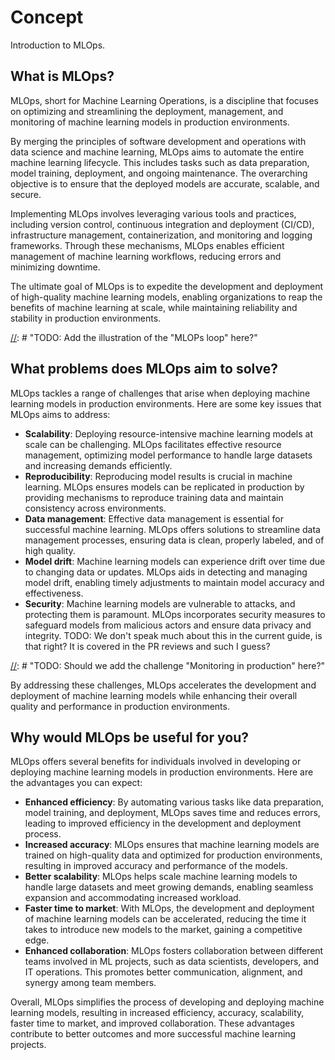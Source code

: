 # Concept

Introduction to MLOps.

## What is MLOps?

MLOps, short for Machine Learning Operations, is a discipline that focuses on optimizing and streamlining the deployment, management, and monitoring of machine learning models in production environments.

By merging the principles of software development and operations with data science and machine learning, MLOps aims to automate the entire machine learning lifecycle. This includes tasks such as data preparation, model training, deployment, and ongoing maintenance. The overarching objective is to ensure that the deployed models are accurate, scalable, and secure.

Implementing MLOps involves leveraging various tools and practices, including version control, continuous integration and deployment (CI/CD), infrastructure management, containerization, and monitoring and logging frameworks. Through these mechanisms, MLOps enables efficient management of machine learning workflows, reducing errors and minimizing downtime.

The ultimate goal of MLOps is to expedite the development and deployment of high-quality machine learning models, enabling organizations to reap the benefits of machine learning at scale, while maintaining reliability and stability in production environments.

[//]: # "TODO: Add the illustration of the "MLOPs loop" here?"

## What problems does MLOps aim to solve?

MLOps tackles a range of challenges that arise when deploying machine learning models in production environments. Here are some key issues that MLOps aims to address:

- **Scalability**: Deploying resource-intensive machine learning models at scale can be challenging. MLOps facilitates effective resource management, optimizing model performance to handle large datasets and increasing demands efficiently.
- **Reproducibility**: Reproducing model results is crucial in machine learning. MLOps ensures models can be replicated in production by providing mechanisms to reproduce training data and maintain consistency across environments.
- **Data management**: Effective data management is essential for successful machine learning. MLOps offers solutions to streamline data management processes, ensuring data is clean, properly labeled, and of high quality.
- **Model drift**: Machine learning models can experience drift over time due to changing data or updates. MLOps aids in detecting and managing model drift, enabling timely adjustments to maintain model accuracy and effectiveness.
- **Security**: Machine learning models are vulnerable to attacks, and protecting them is paramount. MLOps incorporates security measures to safeguard models from malicious actors and ensure data privacy and integrity. TODO: We don't speak much about this in the current guide, is that right? It is covered in the PR reviews and such I guess?

[//]: # "TODO: Should we add the challenge "Monitoring in production" here?"

By addressing these challenges, MLOps accelerates the development and deployment of machine learning models while enhancing their overall quality and performance in production environments.

[//]: # "TODO: Add an illustration to display the different challenges by bricks?"

## Why would MLOps be useful for you?

MLOps offers several benefits for individuals involved in developing or deploying machine learning models in production environments. Here are the advantages you can expect:

- **Enhanced efficiency**: By automating various tasks like data preparation, model training, and deployment, MLOps saves time and reduces errors, leading to improved efficiency in the development and deployment process.
- **Increased accuracy**: MLOps ensures that machine learning models are trained on high-quality data and optimized for production environments, resulting in improved accuracy and performance of the models.
- **Better scalability**: MLOps helps scale machine learning models to handle large datasets and meet growing demands, enabling seamless expansion and accommodating increased workload.
- **Faster time to market**: With MLOps, the development and deployment of machine learning models can be accelerated, reducing the time it takes to introduce new models to the market, gaining a competitive edge.
- **Enhanced collaboration**: MLOps fosters collaboration between different teams involved in ML projects, such as data scientists, developers, and IT operations. This promotes better communication, alignment, and synergy among team members.

Overall, MLOps simplifies the process of developing and deploying machine learning models, resulting in increased efficiency, accuracy, scalability, faster time to market, and improved collaboration. These advantages contribute to better outcomes and more successful machine learning projects.

[//]: # "TODO: Add an illustration to display the different advantages by bricks?"
